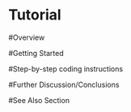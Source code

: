 # Tutorial

#Overview


#Getting Started

#Step-by-step coding instructions

#Further Discussion/Conclusions

#See Also Section

